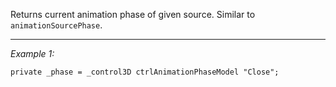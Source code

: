 Returns current animation phase of given source. Similar to `animationSourcePhase`.


---
*Example 1:*
```sqf
private _phase = _control3D ctrlAnimationPhaseModel "Close";
```